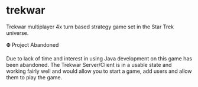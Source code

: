 trekwar
=======

Trekwar multiplayer 4x turn based strategy game set in the Star Trek universe.

:no_entry: Project Abandoned

Due to lack of time and interest in using Java development on this game has been abandoned.  The Trekwar Server/Client is in a usable state and working fairly well and would allow you to start a game, add users and allow them to play the game.
